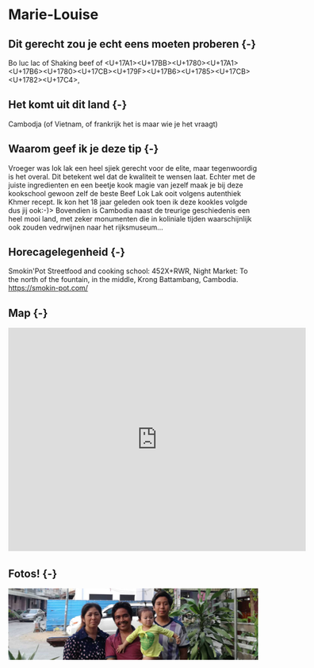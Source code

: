 # Marie-Louise







## Dit gerecht zou je echt eens moeten proberen {-} 

Bo luc lac of Shaking beef of <U+17A1><U+17BB><U+1780><U+17A1><U+17B6><U+1780><U+17CB><U+179F><U+17B6><U+1785><U+17CB><U+1782><U+17C4>,

## Het komt uit dit land {-}

Cambodja (of Vietnam, of frankrijk het is maar wie je het vraagt)

## Waarom geef ik je deze tip {-}

Vroeger was lok lak  een heel sjiek gerecht voor de elite, maar tegenwoordig is het overal. Dit betekent wel dat de kwaliteit te wensen laat. Echter met de juiste ingredienten en een beetje kook magie van jezelf maak je bij deze kookschool gewoon zelf de beste Beef Lok Lak ooit volgens autenthiek Khmer recept. Ik kon het 18 jaar geleden ook toen ik deze kookles volgde dus jij ook:-)> Bovendien is Cambodia naast de treurige geschiedenis een heel mooi land, met zeker monumenten die in koliniale tijden waarschijnlijk ook zouden vedrwijnen naar het rijksmuseum...

## Horecagelegenheid {-}

Smokin'Pot Streetfood and cooking school: 452X+RWR, Night Market: To the north of the fountain, in the middle, Krong Battambang, Cambodia. https://smokin-pot.com/

## Map {-}

<iframe src="https://www.google.com/maps/embed?pb=!1m18!1m12!1m3!1d3885.953739222439!2d103.19758451396021!3d13.102117215547965!2m3!1f0!2f0!3f0!3m2!1i1024!2i768!4f13.1!3m3!1m2!1s0x3105498c558af879%3A0x7f0881ce83658fc6!2sSmokin&#39;%20Pot%20Streetfood%20and%20Cooking%20School!5e0!3m2!1snl!2snl!4v1661266658503!5m2!1snl!2snl" width="600" height="450" style="border:0;" allowfullscreen="" loading="lazy" referrerpolicy="no-referrer-when-downgrade"></iframe>

## Fotos! {-}

<img src="images/gerechten/Photo of the coocking school teacher of the s_Marie-Louise Goudeau.jpg" width="1197" style="display: block; margin: auto;" />
